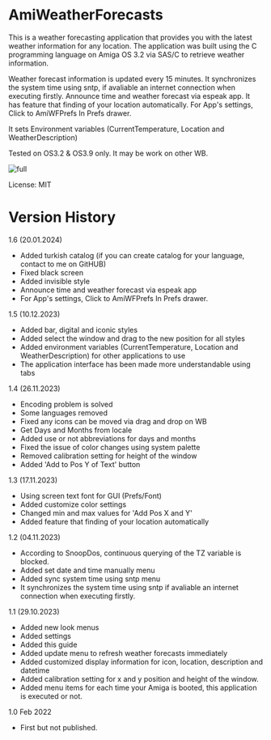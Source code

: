 # AmiWeatherForecasts
This is a weather forecasting application that provides you 
with the latest weather information for any location. 
The application was built using the C programming language 
on Amiga OS 3.2 via SAS/C to retrieve weather information. 

Weather forecast information is updated every 15 minutes. 
It synchronizes the system time using sntp,
if avaliable an internet connection when executing firstly.
Announce time and weather forecast via espeak app.
It has feature that finding of your location automatically.
For App's settings, Click to AmiWFPrefs In Prefs drawer.

It sets Environment variables (CurrentTemperature, Location and 
WeatherDescription)

Tested on OS3.2 & OS3.9 only. It may be work on other WB.

![full](https://github.com/emartisoft/AmiWeatherForecasts/blob/main/screenshots/awf-pref.gif?raw=true)

License: MIT

Version History
===============
1.6 (20.01.2024)
- Added turkish catalog (if you can create 
catalog for your language, contact to me on GitHUB)
- Fixed black screen 
- Added invisible style
- Announce time and weather forecast via espeak app
- For App's settings, Click to AmiWFPrefs In Prefs drawer.
  
1.5 (10.12.2023)
- Added bar, digital and iconic styles
- Added select the window and drag to the new position for all styles
- Added environment variables (CurrentTemperature, Location and WeatherDescription) for other applications to use
- The application interface has been made more understandable using tabs
  
1.4 (26.11.2023)
- Encoding problem is solved
- Some languages removed
- Fixed any icons can be moved via drag and drop on WB
- Get Days and Months from locale
- Added use or not abbreviations for days and months
- Fixed the issue of color changes using system palette
- Removed calibration setting for height of the window
- Added 'Add to Pos Y of Text' button
  
1.3 (17.11.2023)
- Using screen text font for GUI (Prefs/Font)
- Added customize color settings
- Changed min and max values for 'Add Pos X and Y'
- Added feature that finding of your location automatically

1.2 (04.11.2023)
- According to SnoopDos, continuous querying of
the TZ variable is blocked.
- Added set date and time manually menu
- Added sync system time using sntp menu
- It synchronizes the system time using sntp if avaliable
an internet connection when executing firstly.

1.1 (29.10.2023)
- Added new look menus
- Added settings
- Added this guide
- Added update menu to refresh weather forecasts immediately 
- Added customized display information for icon, location, 
description and datetime
- Added calibration setting for x and y position and height 
of the window.
- Added menu items for each time your Amiga is booted, this 
application is executed or not. 

1.0 Feb 2022
- First but not published.


